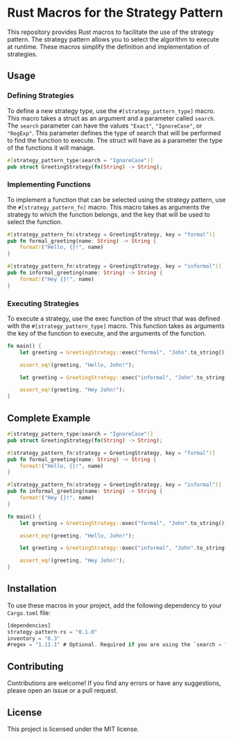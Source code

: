# Rust Macros for the Strategy Pattern

This repository provides Rust macros to facilitate the use of the strategy pattern. The strategy pattern allows you to select the algorithm to execute at runtime. These macros simplify the definition and implementation of strategies.

## Usage

### Defining Strategies

To define a new strategy type, use the `#[strategy_pattern_type]` macro. This macro takes a struct as an argument and a parameter called `search`. The `search` parameter can have the values `"Exact"`, `"IgnoreCase"`, or `"RegExp"`. This parameter defines the type of search that will be performed to find the function to execute. The struct will have as a parameter the type of the functions it will manage.

```rust
#[strategy_pattern_type(search = "IgnoreCase")]
pub struct GreetingStrategy(fn(String) -> String);
```

### Implementing Functions

To implement a function that can be selected using the strategy pattern, use the `#[strategy_pattern_fn]` macro. This macro takes as arguments the strategy to which the function belongs, and the key that will be used to select the function.

```rust
#[strategy_pattern_fn(strategy = GreetingStrategy, key = "formal")]
pub fn formal_greeting(name: String) -> String {
    format!("Hello, {}!", name)
}

#[strategy_pattern_fn(strategy = GreetingStrategy, key = "informal")]
pub fn informal_greeting(name: String) -> String {
    format!("Hey {}!", name)
}
```

### Executing Strategies

To execute a strategy, use the exec function of the struct that was defined with the `#[strategy_pattern_type]` macro. This function takes as arguments the key of the function to execute, and the arguments of the function.

```rust
fn main() {
    let greeting = GreetingStrategy::exec("formal", "John".to_string()).unwrap();

    assert_eq!(greeting, "Hello, John!");

    let greeting = GreetingStrategy::exec("informal", "John".to_string()).unwrap();

    assert_eq!(greeting, "Hey John!");
}
```

## Complete Example

```rust
#[strategy_pattern_type(search = "IgnoreCase")]
pub struct GreetingStrategy(fn(String) -> String);

#[strategy_pattern_fn(strategy = GreetingStrategy, key = "formal")]
pub fn formal_greeting(name: String) -> String {
    format!("Hello, {}!", name)
}

#[strategy_pattern_fn(strategy = GreetingStrategy, key = "informal")]
pub fn informal_greeting(name: String) -> String {
    format!("Hey {}!", name)
}

fn main() {
    let greeting = GreetingStrategy::exec("formal", "John".to_string()).unwrap();

    assert_eq!(greeting, "Hello, John!");

    let greeting = GreetingStrategy::exec("informal", "John".to_string()).unwrap();

    assert_eq!(greeting, "Hey John!");
}
```

## Installation

To use these macros in your project, add the following dependency to your `Cargo.toml` file:

```rust
[dependencies]
strategy-pattern-rs = "0.1.0"
inventory = "0.3"
#regex = "1.11.1" # Optional. Required if you are using the `search = "RegExp"` option.
```

## Contributing

Contributions are welcome! If you find any errors or have any suggestions, please open an issue or a pull request.

## License

This project is licensed under the MIT license.